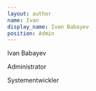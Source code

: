 ```yaml
---
layout: author
name: Ivan
display_name: Ivan Babayev
position: Admin
---
```

I﻿van Babayev

A﻿dministrator

S﻿ystementwickler